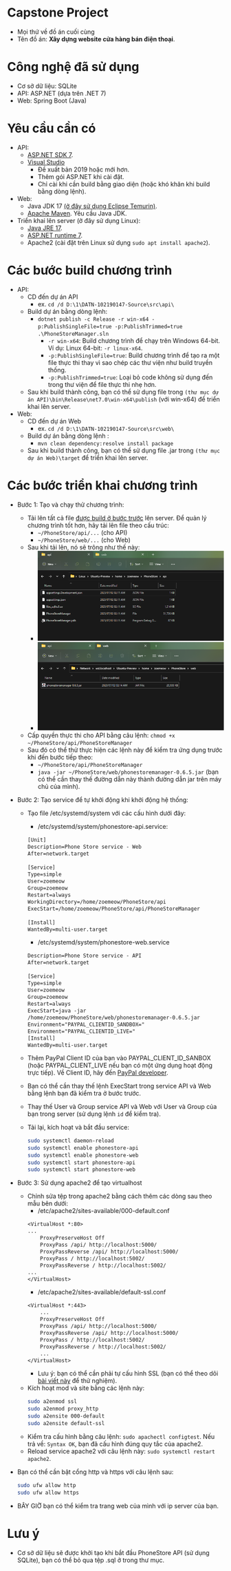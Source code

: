 # Capstone Project

- Mọi thứ về đồ án cuối cùng
- Tên đồ án: **Xây dựng website cửa hàng bán điện thoại**.

# Công nghệ đã sử dụng

- Cơ sở dữ liệu: SQLite
- API: ASP.NET (dựa trên .NET 7)
- Web: Spring Boot (Java)

# Yêu cầu cần có

- API:
  - [ASP.NET SDK 7](https://dotnet.microsoft.com/en-us/download/dotnet/7.0).
  - [Visual Studio](https://visualstudio.microsoft.com/downloads/)
	- Đề xuất bản 2019 hoặc mới hơn.
	- Thêm gói ASP.NET khi cài đặt.
	- Chỉ cài khi cần build bằng giao diện (hoặc khó khăn khi build bằng dòng lệnh).
- Web:
  - Java JDK 17 [(ở đây sử dụng Eclipse Temurin)](https://adoptium.net/temurin/releases/).
  - [Apache Maven](https://maven.apache.org/download.cgi). Yêu cầu Java JDK.
- Triển khai lên server (ở đây sử dụng Linux):
  - [Java JRE 17](https://www.oracle.com/java/technologies/javase/jdk17-archive-downloads.html).
  - [ASP.NET runtime 7](https://dotnet.microsoft.com/en-us/download/dotnet/7.0).
  - Apache2 (cài đặt trên Linux sử dụng `sudo apt install apache2`).

# Các bước build chương trình

- API:
  - CD đến dự án API
	- ex. `cd /d D:\1\DATN-102190147-Source\src\api\`
  - Build dự án bằng dòng lệnh:
	- `dotnet publish -c Release -r win-x64 -p:PublishSingleFile=true -p:PublishTrimmed=true .\PhoneStoreManager.sln`
	  - `-r win-x64`: Build chương trình để chạy trên Windows 64-bit. Ví dụ: Linux 64-bit: `-r linux-x64`.
	  - `-p:PublishSingleFile=true`: Build chương trình để tạo ra một file thực thi thay vì sao chép các thư viện như build truyền thống.
	  - `-p:PublishTrimmed=true`: Loại bỏ code không sử dụng đến trong thư viện để file thực thi nhẹ hơn.
  - Sau khi build thành công, bạn có thể sử dụng file trong `(thư mục dự án API)\bin\Release\net7.0\win-x64\publish` (với win-x64) để triển khai lên server.
- Web:
  - CD đến dự án Web
	- ex. `cd /d D:\1\DATN-102190147-Source\src\web\`
  - Build dự án bằng dòng lệnh :
	- `mvn clean dependency:resolve install package`
  - Sau khi build thành công, bạn có thể sử dụng file .jar trong `(thư mục dự án Web)\target` để triển khai lên server.

# Các bước triển khai chương trình

- Bước 1: Tạo và chạy thử chương trình:
  - Tải lên tất cả file [được build ở bước trước](#step-by-step-build-program) lên server. Để quản lý chương trình tốt hơn, hãy tải lên file theo cấu trúc:
    - `~/PhoneStore/api/...` (cho API)
    - `~/PhoneStore/web/...` (cho Web)
  - Sau khi tải lên, nó sẽ trông như thế này:
    - ![deploy demo api folder](img/deploy-1.png)
    - ![deploy demo web folder](img/deploy-2.png)
  - Cấp quyền thực thi cho API bằng câu lệnh: `chmod +x ~/PhoneStore/api/PhoneStoreManager`
  - Sau đó có thể thử thực hiện các lệnh này để kiểm tra ứng dụng trước khi đến bước tiếp theo:
	- `~/PhoneStore/api/PhoneStoreManager`
	- `java -jar ~/PhoneStore/web/phonestoremanager-0.6.5.jar` (bạn có thể cần thay thế đường dẫn này thành đường dẫn jar trên máy chủ của mình).

- Bước 2: Tạo service để tự khởi động khi khởi động hệ thống:
  - Tạo file /etc/systemd/system với các cấu hình dưới đây:
	- /etc/systemd/system/phonestore-api.service:
	```
	[Unit]
	Description=Phone Store service - Web
	After=network.target
	
	[Service]
	Type=simple
	User=zoemeow
	Group=zoemeow
	Restart=always
	WorkingDirectory=/home/zoemeow/PhoneStore/api
	ExecStart=/home/zoemeow/PhoneStore/api/PhoneStoreManager
	
	[Install]
	WantedBy=multi-user.target
	```
	- /etc/systemd/system/phonestore-web.service
	```
	Description=Phone Store service - API
	After=network.target
	
	[Service]
	Type=simple
	User=zoemeow
	Group=zoemeow
	Restart=always
	ExecStart=java -jar /home/zoemeow/PhoneStore/web/phonestoremanager-0.6.5.jar
	Environment="PAYPAL_CLIENTID_SANDBOX="
	Environment="PAYPAL_CLIENTID_LIVE="
	[Install]
	WantedBy=multi-user.target
	```
	
  - Thêm PayPal Client ID của bạn vào PAYPAL_CLIENT_ID_SANBOX (hoặc PAYPAL_CLIENT_LIVE nếu bạn có một ứng dụng hoạt động trực tiếp). Về Client ID, hãy đến [PayPal developer](https://developer.paypal.com/).
  - Bạn có thể cần thay thế lệnh ExecStart trong service API và Web bằng lệnh bạn đã kiểm tra ở bước trước.
  - Thay thế User và Group service API và Web với User và Group của bạn trong server (sử dụng lệnh `id` để kiểm tra).
  - Tải lại, kích hoạt và bắt đầu service:
	``` sh
	sudo systemctl daemon-reload
	sudo systemctl enable phonestore-api
	sudo systemctl enable phonestore-web
	sudo systemctl start phonestore-api
	sudo systemctl start phonestore-web
	```

- Bước 3: Sử dụng apache2 để tạo virtualhost
  - Chỉnh sửa tệp trong apache2 bằng cách thêm các dòng sau theo mẫu bên dưới:
	- /etc/apache2/sites-available/000-default.conf
	```
	<VirtualHost *:80>
	...
		ProxyPreserveHost Off
		ProxyPass /api/ http://localhost:5000/
		ProxyPassReverse /api/ http://localhost:5000/
		ProxyPass / http://localhost:5002/
		ProxyPassReverse / http://localhost:5002/
	...	
	</VirtualHost>
	```
	- /etc/apache2/sites-available/default-ssl.conf
	```
	<VirtualHost *:443>
		...
		ProxyPreserveHost Off
        ProxyPass /api/ http://localhost:5000/
        ProxyPassReverse /api/ http://localhost:5000/
        ProxyPass / http://localhost:5002/
        ProxyPassReverse / http://localhost:5002/
		...
	</VirtualHost>
	```
	- Lưu ý: bạn có thể cần phải tự cấu hình SSL (bạn có thể theo dõi [bài viết này](https://www.digicert.com/kb/csr-ssl-installation/ubuntu-server-with-apache2-openssl.htm) để thử nghiệm).
  - Kích hoạt mod và site bằng các lệnh này:
	```sh
	sudo a2enmod ssl
	sudo a2enmod proxy_http
	sudo a2ensite 000-default
	sudo a2ensite default-ssl
	```
  - Kiểm tra cấu hình bằng câu lệnh: `sudo apachectl configtest`. Nếu trả về: `Syntax OK`, bạn đã cấu hình đúng quy tắc của apache2.
  - Reload service apache2 với câu lệnh này: `sudo systemctl restart apache2`.

- Bạn có thể cần bật cổng http và https với câu lệnh sau:
  ```sh
  sudo ufw allow http
  sudo ufw allow https
  ```

- BÂY GIỜ bạn có thể kiểm tra trang web của mình với ip server của bạn.

# Lưu ý
- Cơ sở dữ liệu sẽ được khởi tạo khi bắt đầu PhoneStore API (sử dụng SQLite), bạn có thể bỏ qua tệp .sql ở trong thư mục.
